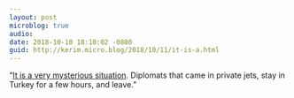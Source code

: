 ```yaml
---
layout: post
microblog: true
audio: 
date: 2018-10-10 18:10:02 -0800
guid: http://kerim.micro.blog/2018/10/11/it-is-a.html
---
```

“[It is a very mysterious situation](https://www.reuters.com/article/us-saudi-politics-dissident-insight/apple-watch-hired-jet-mystery-vehicle-figure-in-search-for-missing-saudi-dissident-idUSKCN1MK1WY). Diplomats that came in private jets, stay in Turkey for a few hours, and leave.”

